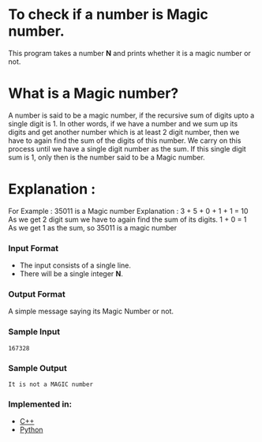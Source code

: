 # To check if a number is Magic number.

This program takes a number **N** and prints whether it is a magic number or not.

# What is a Magic number?

A number is said to be a magic number, if the recursive sum of digits upto a single digit is 1.
 In other words, if we have a number and we sum up its digits and get another number which is at least 2 digit number, then we have to again find the sum of the digits of this number.
 We carry on this process until we have a single digit number as the sum.
 If this single digit sum is 1, only then is the number said to be a Magic number.

# Explanation : 

For Example : 35011 is a Magic number
Explanation : 3 + 5 + 0 + 1 + 1 = 10
As we get 2 digit sum we have to again find the sum of its digits.
1 + 0 = 1
As we get 1 as the sum, so 35011 is a magic number

### Input Format

- The input consists of a single line.
- There will be a single integer **N**.


### Output Format

A simple message saying its Magic Number or not.

### Sample Input

```
167328
```

### Sample Output

```
It is not a MAGIC number
```

### Implemented in:

- [C++](magic.cpp)
- [Python](magic.py)

